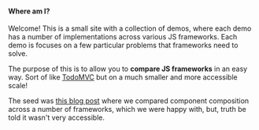 #### Where am I?

Welcome! This is a small site with a collection of demos, where each demo has a number of implementations across various JS frameworks. Each demo is focuses on a few particular problems that frameworks need to solve.

The purpose of this is to allow you to **compare JS frameworks** in an easy way. Sort of like [TodoMVC](http://todomvc.com/) but on a much smaller and more accessible scale!

The seed was [this blog post](http://blog.krawaller.se/posts/composition-in-cyclejs-choo-react-and-angular2/) where we compared component composition across a number of frameworks, which we were happy with, but, truth be told it wasn't very accessible.